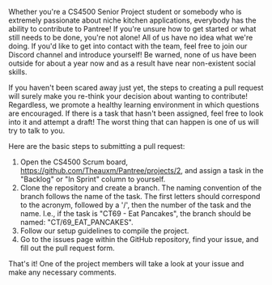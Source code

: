 Whether you're a CS4500 Senior Project student or somebody who is extremely passionate about niche kitchen applications, everybody has the ability to contribute to Pantree! If you're unsure how to get started or what still needs to be done, you're not alone! All of us have no idea what we're doing. If you'd like to get into contact with the team, feel free to join our Discord channel and introduce yourself! Be warned, none of us have been outside for about a year now and as a result have near non-existent social skills. 

If you haven't been scared away just yet, the steps to creating a pull request will surely make you re-think your decision about wanting to contribute! Regardless, we promote a healthy learning environment in which questions are encouraged. If there is a task that hasn't been assigned, feel free to look into it and attempt a draft! The worst thing that can happen is one of us will try to talk to you.

Here are the basic steps to submitting a pull request:

  1. Open the CS4500 Scrum board, https://github.com/Theauxm/Pantree/projects/2, and assign a task in the "Backlog" or "In Sprint" column to yourself. 
  2. Clone the repository and create a branch. The naming convention of the branch follows the name of the task. The first letters should correspond to the acronym, followed by a '/', then the number of the task and the name. I.e., if the task is "CT69 - Eat Pancakes", the branch should be named: "CT/69_EAT_PANCAKES".
  3. Follow our setup guidelines to compile the project.
  4. Go to the issues page within the GitHub repository, find your issue, and fill out the pull request form.

That's it! One of the project members will take a look at your issue and make any necessary comments. 

